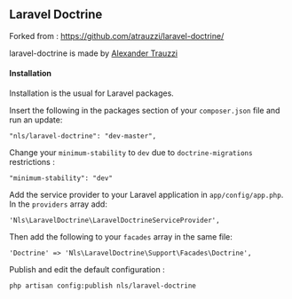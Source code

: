## Laravel Doctrine

Forked from : https://github.com/atrauzzi/laravel-doctrine/

laravel-doctrine is made by [Alexander Trauzzi](http://goo.gl/QabWv)

#### Installation

Installation is the usual for Laravel packages.

Insert the following in the packages section of your `composer.json` file and run an update:

    "nls/laravel-doctrine": "dev-master",
    
Change your `minimum-stability` to `dev` due to `doctrine-migrations` restrictions :

	"minimum-stability": "dev"

Add the service provider to your Laravel application in `app/config/app.php`. In the `providers` array add:

    'Nls\LaravelDoctrine\LaravelDoctrineServiceProvider',

Then add the following to your `facades` array in the same file:

    'Doctrine' => 'Nls\LaravelDoctrine\Support\Facades\Doctrine',

Publish and edit the default configuration :

    php artisan config:publish nls/laravel-doctrine
